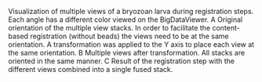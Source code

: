 ---
---
Visualization of multiple views of a bryozoan larva during registration
steps. Each angle has a different color viewed on the BigDataViewer. A
Original orientation of the multiple view stacks. In order to facilitate
the content-based registration (without beads) the views need to be at
the same orientation. A transformation was applied to the Y axis to
place each view at the same orientation. B Multiple views after
transformation. All stacks are oriented in the same manner. C Result of
the registration step with the different views combined into a single
fused stack.
